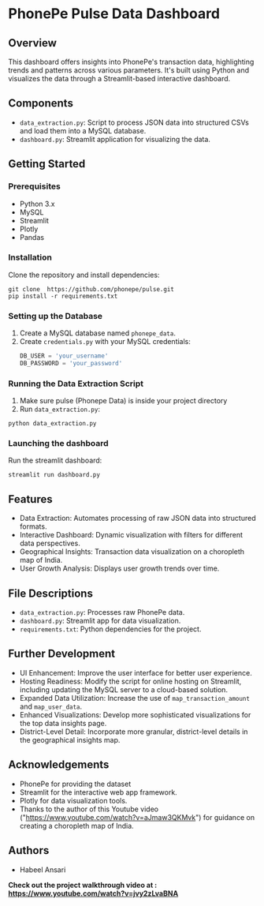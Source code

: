 # PhonePe Pulse Data Dashboard

## Overview
This dashboard offers insights into PhonePe's transaction data, highlighting trends and patterns across various parameters. It's built using Python and visualizes the data through a Streamlit-based interactive dashboard.

## Components

- `data_extraction.py`: Script to process JSON data into structured CSVs and load them into a MySQL database.
- `dashboard.py`: Streamlit application for visualizing the data.

## Getting Started

### Prerequisites
- Python 3.x
- MySQL
- Streamlit
- Plotly
- Pandas

### Installation
Clone the repository and install dependencies:
```
git clone  https://github.com/phonepe/pulse.git
pip install -r requirements.txt
```

### Setting up the Database
1. Create a MySQL database named `phonepe_data`.
2. Create `credentials.py` with your MySQL credentials:
   ```python
   DB_USER = 'your_username'
   DB_PASSWORD = 'your_password'
    ```

### Running the Data Extraction Script
1. Make sure pulse (Phonepe Data) is inside your project directory
2. Run `data_extraction.py`:
```
python data_extraction.py
```

### Launching the dashboard
Run the streamlit dashboard:
```
streamlit run dashboard.py
```

## Features

- Data Extraction: Automates processing of raw JSON data into structured formats.
- Interactive Dashboard: Dynamic visualization with filters for different data perspectives.
- Geographical Insights: Transaction data visualization on a choropleth map of India.
- User Growth Analysis: Displays user growth trends over time.

## File Descriptions

- `data_extraction.py`: Processes raw PhonePe data.
- `dashboard.py`: Streamlit app for data visualization.
- `requirements.txt`: Python dependencies for the project.

## Further Development

- UI Enhancement: Improve the user interface for better user experience.
- Hosting Readiness: Modify the script for online hosting on Streamlit, including updating the MySQL server to a cloud-based solution.
- Expanded Data Utilization: Increase the use of `map_transaction_amount` and `map_user_data`.
- Enhanced Visualizations: Develop more sophisticated visualizations for the top data insights page.
- District-Level Detail: Incorporate more granular, district-level details in the geographical insights map.

## Acknowledgements

- PhonePe for providing the dataset
- Streamlit for the interactive web app framework.
- Plotly for data visualization tools.
- Thanks to the author of this Youtube video ("https://www.youtube.com/watch?v=aJmaw3QKMvk") for guidance on creating a choropleth map of India.

## Authors

- Habeel Ansari

<b>Check out the project walkthrough video at : https://www.youtube.com/watch?v=jvy2zLvaBNA</b>
